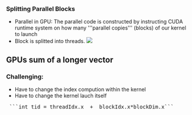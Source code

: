 ### Splitting Parallel Blocks

- Parallel in GPU: The parallel code is constructed by instructing CUDA runtime system on how many '''parallel copies''' (blocks) of our kernel to launch
- Block is splitted into threads.
![](resourses/images/image.png)
## GPUs sum of a longer vector
### Challenging:
- Have to change the index compution within the kernel
- Have to change the kernel lauch itself
<pre> ```int tid = threadIdx.x  +  blockIdx.x*blockDim.x```</pre>
